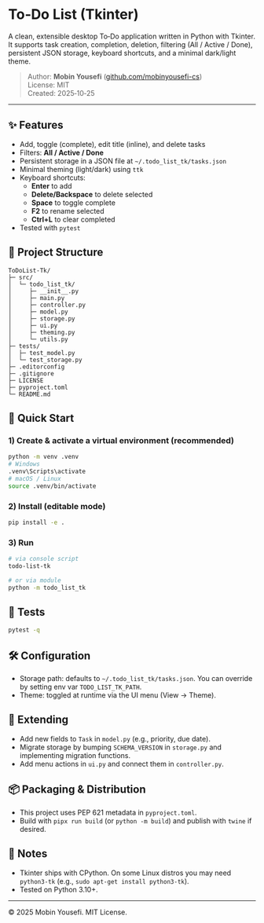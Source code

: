 # To‑Do List (Tkinter)

A clean, extensible desktop To‑Do application written in Python with Tkinter. It supports task creation, completion, deletion, filtering (All / Active / Done), persistent JSON storage, keyboard shortcuts, and a minimal dark/light theme.

> Author: **Mobin Yousefi** ([github.com/mobinyousefi-cs](https://github.com/mobinyousefi-cs))  
> License: MIT  
> Created: 2025‑10‑25

---

## ✨ Features
- Add, toggle (complete), edit title (inline), and delete tasks
- Filters: **All / Active / Done**
- Persistent storage in a JSON file at `~/.todo_list_tk/tasks.json`
- Minimal theming (light/dark) using `ttk`
- Keyboard shortcuts:  
  - **Enter** to add  
  - **Delete/Backspace** to delete selected  
  - **Space** to toggle complete  
  - **F2** to rename selected  
  - **Ctrl+L** to clear completed  
- Tested with `pytest`

## 🧱 Project Structure
```
ToDoList-Tk/
├─ src/
│  └─ todo_list_tk/
│     ├─ __init__.py
│     ├─ main.py
│     ├─ controller.py
│     ├─ model.py
│     ├─ storage.py
│     ├─ ui.py
│     ├─ theming.py
│     └─ utils.py
├─ tests/
│  ├─ test_model.py
│  └─ test_storage.py
├─ .editorconfig
├─ .gitignore
├─ LICENSE
├─ pyproject.toml
└─ README.md
```

## 🚀 Quick Start
### 1) Create & activate a virtual environment (recommended)
```bash
python -m venv .venv
# Windows
.venv\Scripts\activate
# macOS / Linux
source .venv/bin/activate
```

### 2) Install (editable mode)
```bash
pip install -e .
```

### 3) Run
```bash
# via console script
todo-list-tk

# or via module
python -m todo_list_tk
```

## 🧪 Tests
```bash
pytest -q
```

## 🛠️ Configuration
- Storage path: defaults to `~/.todo_list_tk/tasks.json`. You can override by setting env var `TODO_LIST_TK_PATH`.
- Theme: toggled at runtime via the UI menu (View → Theme).

## 🧩 Extending
- Add new fields to `Task` in `model.py` (e.g., priority, due date).  
- Migrate storage by bumping `SCHEMA_VERSION` in `storage.py` and implementing migration functions.
- Add menu actions in `ui.py` and connect them in `controller.py`.

## 📦 Packaging & Distribution
- This project uses PEP 621 metadata in `pyproject.toml`.  
- Build with `pipx run build` (or `python -m build`) and publish with `twine` if desired.

## 📝 Notes
- Tkinter ships with CPython. On some Linux distros you may need `python3-tk` (e.g., `sudo apt-get install python3-tk`).
- Tested on Python 3.10+.

---

© 2025 Mobin Yousefi. MIT License.

